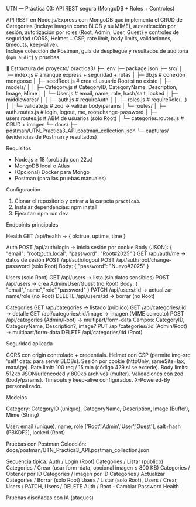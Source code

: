 UTN — Práctica 03: API REST segura (MongoDB + Roles + Controles)

API REST en Node.js/Express con MongoDB que implementa el CRUD de Categories (incluye imagen como BLOB y su MIME), autenticación por sesión, autorización por roles (Root, Admin, User, Guest) y controles de seguridad (CORS, Helmet + CSP, rate limit, body limits, validaciones, timeouts, keep-alive).  
Incluye colección de Postman, guía de despliegue y resultados de auditoría (`npm audit`) y pruebas.

📁 Estructura del proyecto/
practica3/
├─ .env
├─ package.json
├─ src/
│ ├─ index.js # arranque express + seguridad + rutas
│ ├─ db.js # conexión mongoose
│ ├─ seedRoot.js # crea el usuario Root si no existe
│ ├─ models/
│ │ ├─ Category.js # CategoryID, CategoryName, Description, Image, Mime
│ │ └─ User.js # email, name, role, hash/salt, locked
│ ├─ middlewares/
│ │ ├─ auth.js # requireAuth
│ │ ├─ roles.js # requireRole(...)
│ │ └─ validate.js # zod → validar body/params
│ └─ routes/
│ ├─ auth.routes.js # login, logout, me, root/change-password
│ ├─ users.routes.js # ABM de usuarios (solo Root)
│ └─ categories.routes.js # CRUD + imagen
└─ docs/
├─ postman/UTN_Practica3_API.postman_collection.json
└─ capturas/ (evidencias de Postman y resultados)

Requisitos

- Node.js ≥ 18 (probado con 22.x)  
- MongoDB local o Atlas  
- (Opcional) Docker para Mongo  
- Postman (para las pruebas manuales)

Configuración

1. Clonar el repositorio y entrar a la carpeta `practica3`.
2. Instalar dependencias: npm install
3. Ejecutar: npm run dev

Endpoints principales

Health
GET /api/health → { ok:true, uptime, time }

Auth
POST /api/auth/login → inicia sesión por cookie
Body (JSON): { "email": "root@utn.local", "password": "Root#2025" }
GET /api/auth/me → datos de sesión
POST /api/auth/logout
POST /api/auth/root/change-password (solo Root)
Body: { "password": "Nuevo#2025" }

Users (solo Root)
GET /api/users → lista (sin datos sensibles)
POST /api/users → crea Admin/User/Guest (no Root)
Body: { "email","name","role","password" }
PATCH /api/users/:id → actualizar name/role (no Root)
DELETE /api/users/:id → borrar (no Root)

Categories
GET /api/categories → listado (público)
GET /api/categories/:id → detalle
GET /api/categories/:id/image → imagen (MIME correcto)
POST /api/categories (Admin/Root) → multipart/form-data
Campos: CategoryID, CategoryName, Description?, image?
PUT /api/categories/:id (Admin/Root) → multipart/form-data
DELETE /api/categories/:id (Root)

Seguridad aplicada

CORS con origin controlado + credentials.
Helmet con CSP (permite img-src 'self' data: para servir BLOBs).
Sesión por cookie (httpOnly, sameSite=lax, maxAge).
Rate limit: 100 req / 15 min (código 429 si se excede).
Body limits: 512kb JSON/urlencoded y 800kb archivos (multer).
Validaciones con zod (body/params).
Timeouts y keep-alive configurados.
X-Powered-By personalizado.

Modelos

Category:
CategoryID (unique), CategoryName, Description, Image (Buffer), Mime (String)

User:
email (unique), name, role ['Root','Admin','User','Guest'], salt+hash (PBKDF2), locked (Root)

Pruebas con Postman
Colección: docs/postman/UTN_Practica3_API.postman_collection.json

Secuencia típica:
Auth / Login (Root)
Categories / Listar (público)
Categories / Crear (usar form-data; opcional imagen ≤ 800 KB)
Categories / Obtener por ID
Categories / Imagen por ID
Categories / Actualizar
Categories / Borrar (solo Root)
Users / Listar (solo Root), Users / Crear, Users / PATCH, Users / DELETE
Auth / Root - Cambiar Password
Health

Pruebas diseñadas con IA (ataques)
